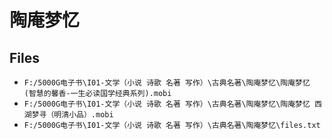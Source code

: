 # 陶庵梦忆

## Files

- `F:/5000G电子书\I01-文学（小说 诗歌 名著 写作）\古典名著\陶庵梦忆\陶庵梦忆 (智慧的馨香-一生必读国学经典系列).mobi`
- `F:/5000G电子书\I01-文学（小说 诗歌 名著 写作）\古典名著\陶庵梦忆\陶庵梦忆 西湖梦寻（明清小品）.mobi`
- `F:/5000G电子书\I01-文学（小说 诗歌 名著 写作）\古典名著\陶庵梦忆\files.txt`
